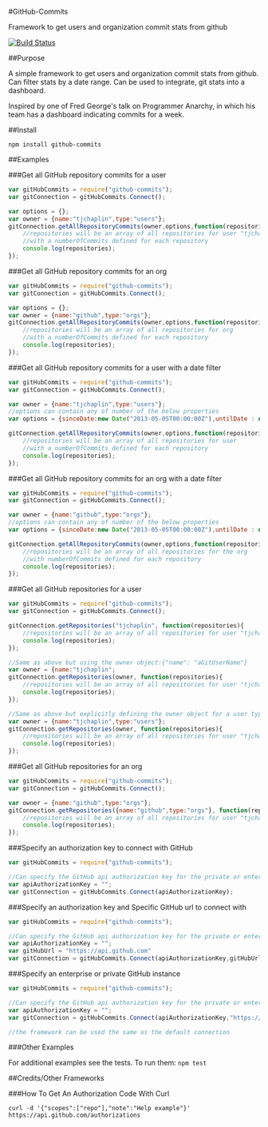 #GitHub-Commits

  Framework to get users and organization commit stats from github

[![Build Status](https://travis-ci.org/tjchaplin/github-commits.png)](https://travis-ci.org/tjchaplin/github-commits)

##Purpose

  A simple framework to get users and organization commit stats from github.  Can filter stats by a date range. Can be used to integrate, git stats into a dashboard.

  Inspired by one of Fred George's talk on Programmer Anarchy, in which his team has a dashboard indicating commits for a week.

##Install

  `npm install github-commits`

##Examples

###Get all GitHub repository commits for a user

  ```javascript
  var gitHubCommits = require("github-commits");
  var gitConnection = gitHubCommits.Connect();

  var options = {};
  var owner = {name:"tjchaplin",type:"users"};
  gitConnection.getAllRepositoryCommits(owner,options,function(repositories){
      //repositories will be an array of all repositories for user "tjchaplin"
      //with a numberOfCommits defined for each repository
      console.log(repositories);    
  });
  ```

###Get all GitHub repository commits for an org

  ```javascript
  var gitHubCommits = require("github-commits");
  var gitConnection = gitHubCommits.Connect();

  var options = {};
  var owner = {name:"github",type:"orgs"};
  gitConnection.getAllRepositoryCommits(owner,options,function(repositories){
      //repositories will be an array of all repositories for org
      //with a numberOfCommits defined for each repository
      console.log(repositories);    
  });
  ```
###Get all GitHub repository commits for a user with a date filter

  ```javascript
  var gitHubCommits = require("github-commits");
  var gitConnection = gitHubCommits.Connect();

  var owner = {name:"tjchaplin",type:"users"};
  //options can contain any of number of the below properties
  var options = {sinceDate:new Date("2013-05-05T00:00:00Z"),untilDate : new Date("2013-05-05T23:59:59Z")};

  gitConnection.getAllRepositoryCommits(owner,options,function(repositories){
      //repositories will be an array of all repositories for user
      //with a numberOfCommits defined for each repository
      console.log(repositories);    
  });
  ```

###Get all GitHub repository commits for an org with a date filter

  ```javascript
  var gitHubCommits = require("github-commits");
  var gitConnection = gitHubCommits.Connect();

  var owner = {name:"github",type:"orgs"};
  //options can contain any of number of the below properties
  var options = {sinceDate:new Date("2013-05-05T00:00:00Z"),untilDate : new Date("2013-05-05T23:59:59Z")};

  gitConnection.getAllRepositoryCommits(owner,options,function(repositories){
      //repositories will be an array of all repositories for the org
      //with numberOfCommits defined for each repository
      console.log(repositories);    
  });
  ```

###Get all GitHub repositories for a user

  ```javascript
  var gitHubCommits = require("github-commits");
  var gitConnection = gitHubCommits.Connect();

  gitConnection.getRepositories("tjchaplin", function(repositories){
      //repositories will be an array of all repositories for user "tjchaplin"
      console.log(repositories);
  });

  //Same as above but using the owner object:{"name": "aGitUserName"}
  var owner = {name:"tjchaplin";
  gitConnection.getRepositories(owner, function(repositories){
      //repositories will be an array of all repositories for user "tjchaplin"
      console.log(repositories);
  });

  //Same as above but explicitly defining the owner object for a user type:{"name": "aGitUserName","type":"users"}
  var owner = {name:"tjchaplin",type:"users"};
  gitConnection.getRepositories(owner, function(repositories){
      //repositories will be an array of all repositories for user "tjchaplin"
      console.log(repositories);
  });
  ```

###Get all GitHub repositories for an org

  ```javascript
  var gitHubCommits = require("github-commits");
  var gitConnection = gitHubCommits.Connect();

  var owner = {name:"github",type:"orgs"};
  gitConnection.getRepositories({name:"github",type:"orgs"}, function(repositories){
      //repositories will be an array of all repositories for user "tjchaplin"
      console.log(repositories);
  });
  ```

###Specify an authorization key to connect with GitHub

  ```javascript
  var gitHubCommits = require("github-commits");
  
  //Can specify the GitHub api authorization key for the private or enterprise instance
  var apiAuthorizationKey = "";
  var gitConnection = gitHubCommits.Connect(apiAuthorizationKey);
  ```

###Specify an authorization key and Specific GitHub url to connect with

  ```javascript
  var gitHubCommits = require("github-commits");

  //Can specify the GitHub api authorization key for the private or enterprise instance
  var apiAuthorizationKey = "";
  var gitHubUrl = "https://api.github.com"
  var gitConnection = gitHubCommits.Connect(apiAuthorizationKey,gitHubUrl);
  ```

###Specify an enterprise or private GitHub instance

  ```javascript
  var gitHubCommits = require("github-commits");

  //Can specify the GitHub api authorization key for the private or enterprise instance
  var apiAuthorizationKey = "";
  var gitConnection = gitHubCommits.Connect(apiAuthorizationKey,"https://<ENTERPRISE-GITHUB-URL>");

  //the framework can be used the same as the default connection
  ```

###Other Examples

  For additional examples see the tests.  To run them:
  `npm test`
  
##Credits/Other Frameworks

###How To Get An Authorization Code With Curl

  `curl -d '{"scopes":["repo"],"note":"Help example"}' https://api.github.com/authorizations`